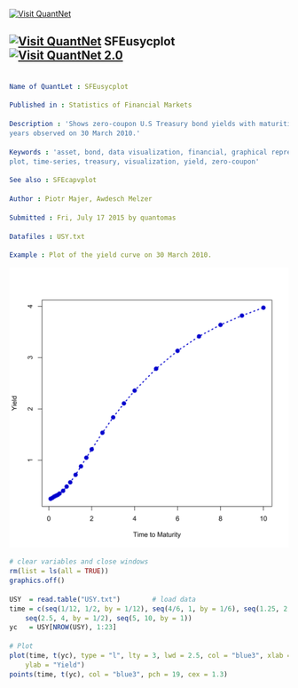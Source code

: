 
[<img src="https://github.com/QuantLet/Styleguide-and-Validation-procedure/blob/master/pictures/banner.png" alt="Visit QuantNet">](http://quantlet.de/index.php?p=info)

## [<img src="https://github.com/QuantLet/Styleguide-and-Validation-procedure/blob/master/pictures/qloqo.png" alt="Visit QuantNet">](http://quantlet.de/) **SFEusycplot** [<img src="https://github.com/QuantLet/Styleguide-and-Validation-procedure/blob/master/pictures/QN2.png" width="60" alt="Visit QuantNet 2.0">](http://quantlet.de/d3/ia)

```yaml

Name of QuantLet : SFEusycplot

Published in : Statistics of Financial Markets

Description : 'Shows zero-coupon U.S Treasury bond yields with maturities from 1 month up to 10
years observed on 30 March 2010.'

Keywords : 'asset, bond, data visualization, financial, graphical representation, interest-rate,
plot, time-series, treasury, visualization, yield, zero-coupon'

See also : SFEcapvplot

Author : Piotr Majer, Awdesch Melzer

Submitted : Fri, July 17 2015 by quantomas

Datafiles : USY.txt

Example : Plot of the yield curve on 30 March 2010.

```

![Picture1](SFEusycplot-1.png)


```r
# clear variables and close windows
rm(list = ls(all = TRUE))
graphics.off()

USY  = read.table("USY.txt")		# load data
time = c(seq(1/12, 1/2, by = 1/12), seq(4/6, 1, by = 1/6), seq(1.25, 2, by = 1/4), 
    seq(2.5, 4, by = 1/2), seq(5, 10, by = 1))
yc   = USY[NROW(USY), 1:23]

# Plot
plot(time, t(yc), type = "l", lty = 3, lwd = 2.5, col = "blue3", xlab = "Time to Maturity", 
    ylab = "Yield")
points(time, t(yc), col = "blue3", pch = 19, cex = 1.3) 
```
